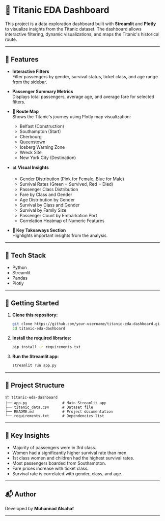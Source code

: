 
# 🚢 Titanic EDA Dashboard

This project is a data exploration dashboard built with **Streamlit** and **Plotly** to visualize insights from the Titanic dataset. The dashboard allows interactive filtering, dynamic visualizations, and maps the Titanic's historical route.

---

## 📌 Features

- **Interactive Filters**  
  Filter passengers by gender, survival status, ticket class, and age range from the sidebar.

- **Passenger Summary Metrics**  
  Displays total passengers, average age, and average fare for selected filters.

- **📍 Route Map**  
  Shows the Titanic's journey using Plotly map visualization:
  - Belfast (Construction)
  - Southampton (Start)
  - Cherbourg
  - Queenstown
  - Iceberg Warning Zone
  - Wreck Site
  - New York City (Destination)

- **📊 Visual Insights**  
  - Gender Distribution (Pink for Female, Blue for Male)
  - Survival Rates (Green = Survived, Red = Died)
  - Passenger Class Distribution
  - Fare by Class and Gender
  - Age Distribution by Gender
  - Survival by Class and Gender
  - Survival by Family Size
  - Passenger Count by Embarkation Port
  - Correlation Heatmap of Numeric Features

- **🧠 Key Takeaways Section**  
  Highlights important insights from the analysis.

---

## 🧰 Tech Stack

- Python
- Streamlit
- Pandas
- Plotly

---

## 🚀 Getting Started

1. **Clone this repository:**
   ```bash
   git clone https://github.com/your-username/titanic-eda-dashboard.git
   cd titanic-eda-dashboard
   ```

2. **Install the required libraries:**
   ```bash
   pip install -r requirements.txt
   ```

3. **Run the Streamlit app:**
   ```bash
   streamlit run app.py
   ```

---

## 📁 Project Structure

```
📦 titanic-eda-dashboard
├── app.py                # Main Streamlit app
├── titanic_data.csv      # Dataset file
├── README.md             # Project documentation
└── requirements.txt      # Dependencies list
```

---

## 🧠 Key Insights

- Majority of passengers were in 3rd class.
- Women had a significantly higher survival rate than men.
- 1st class women and children had the highest survival rates.
- Most passengers boarded from Southampton.
- Fare prices increase with ticket class.
- Survival rate is correlated with gender, class, and age.

---

## 📬 Author

Developed by **Muhannad Alsahaf**  

---

